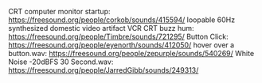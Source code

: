 CRT computer monitor startup: https://freesound.org/people/corkob/sounds/415594/
loopable 60Hz synthesized domestic video artifact VCR CRT buzz hum: https://freesound.org/people/Timbre/sounds/721295/
Button Click: https://freesound.org/people/eyenorth/sounds/412050/
hover over a button.wav: https://freesound.org/people/zepurple/sounds/540269/
White Noise -20dBFS 30 Second.wav: https://freesound.org/people/JarredGibb/sounds/249313/
